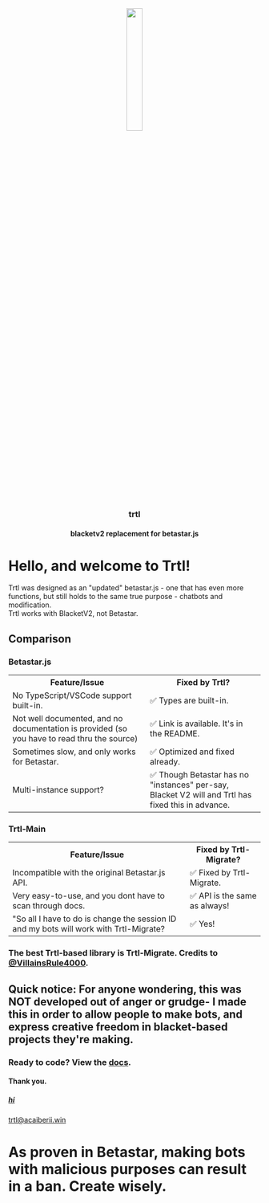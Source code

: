 <div align="center">
    <img width="25%"
        src="https://emojipedia-us.s3.dualstack.us-west-1.amazonaws.com/thumbs/160/google/80/turtle_1f422.png">
    <h3>trtl</h3>
    <h4>blacketv2 replacement for betastar.js</h4>
</div>
<h1>Hello, and welcome to Trtl!</h1>
<p>
    Trtl was designed as an "updated" betastar.js - one that has even more functions, but still holds to the same true
    purpose - chatbots and modification.
    <br>
    Trtl works with BlacketV2, not Betastar.
</p>
<h2>Comparison</h2>
<h3>Betastar.js</h3>
<table>
    <tr>
        <th>Feature/Issue</th>
        <th>Fixed by Trtl?</th>
    </tr>
    <tr>
        <td>No TypeScript/VSCode support built-in.</td>
        <td>✅ Types are built-in.</td>
    </tr>
    <tr>
        <td>Not well documented, and no documentation is provided (so you have to read thru the source)</td>
        <td>✅ Link is available. It's in the README.</td>
    </tr>
    <tr>
        <td>Sometimes slow, and only works for Betastar.</td>
        <td>✅ Optimized and fixed already.</td>
    </tr>
    <tr>
        <td>Multi-instance support?</td>
        <td>✅ Though Betastar has no "instances" per-say, Blacket V2 will and Trtl has fixed this in advance.</td>
    </tr>
</table>
<h3>Trtl-Main</h3>
<table>
    <tr>
        <th>Feature/Issue</th>
        <th>Fixed by Trtl-Migrate?</th>
    </tr>
    <tr>
        <td>Incompatible with the original Betastar.js API.</td>
        <td>✅ Fixed by Trtl-Migrate.</td>
    </tr>
    <tr>
        <td>Very easy-to-use, and you dont have to scan through docs.</td>
        <td>✅ API is the same as always!</td>
    </tr>
    <tr>
        <td>"So all I have to do is change the session ID and my bots will work with Trtl-Migrate?</td>
        <td>✅ Yes!</td>
    </tr>
</table>
<h3>The best Trtl-based library is Trtl-Migrate. Credits to <a
        href="https://github.com/VillainsRule4000">@VillainsRule4000</a>.</h3>
<h2>Quick notice: For anyone wondering, this was NOT developed out of anger or grudge- I made this in order to allow
    people to make bots, and express creative freedom in blacket-based projects they're making.</h2>
<h3>Ready to code? View the <a href="https://trtl.acaiberii.win/docs">docs</a>.</h3>
<h4>Thank you.</h4>
<h5><a href="/LOVE.md">hi</a></h5>
<a href="https://trtl.acaiberii.win/">trtl@acaiberii.win</a>

<h1>As proven in Betastar, making bots with malicious purposes can result in a ban. Create wisely.</h1>
